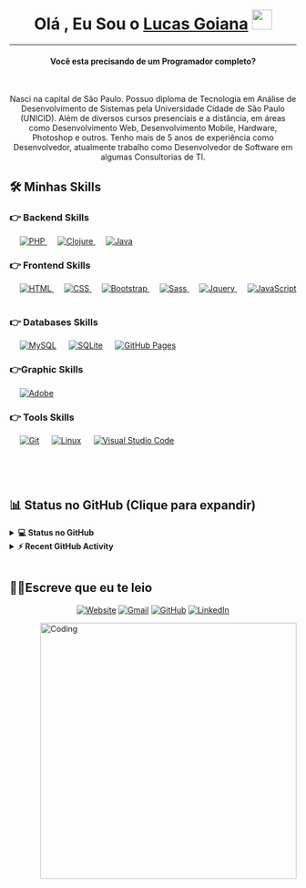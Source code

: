 <h1 align="center">Olá , Eu Sou o <a href="https://lucasgoiana.com/"> Lucas Goiana</a> <img src="https://media.giphy.com/media/hvRJCLFzcasrR4ia7z/giphy.gif" width="35"></h1>
<hr/>
<h4 align="center">Você esta precisando de um Programador completo?</h4>
<br>
<p align="center">Nasci na capital de São Paulo. Possuo diploma de Tecnologia em Análise de Desenvolvimento de Sistemas pela Universidade Cidade de São Paulo (UNICID). Além de diversos cursos presenciais e a distância, em áreas como Desenvolvimento Web, Desenvolvimento Mobile, Hardware, Photoshop e outros. Tenho mais de 5 anos de experiência como Desenvolvedor, atualmente trabalho como Desenvolvedor de Software em algumas Consultorias de TI.</p>

## 🛠️ Minhas Skills

### 👉 Backend Skills

<p align="left"> 
  &emsp; 
   <a href="https://www.php.net/">
    <img alt="PHP" src="https://img.shields.io/badge/PHP-%23777BB4.svg?logo=php&logoColor=white"/>
  </a>
  &emsp;
  <a href="https://www.w3schools.com/cpp/" target="_blank"> 
    <img alt="Clojure" src="https://img.shields.io/badge/Clojure%20-%2300599C.svg?logo=Clojure&logoColor=white">
  </a> 
   &emsp;
  <a href="https://www.java.com" target="_blank"> 
    <img alt="Java" src="https://img.shields.io/badge/Java-%23007396.svg?logo=java&logoColor=white">
  </a>

</p>

### 👉 Frontend Skills

<p align="left"> 
  &emsp; 
  <a href="https://www.w3.org/html/" target="_blank"> 
   <img alt="HTML" src="https://img.shields.io/badge/HTML5%20-%23E34F26.svg?logo=html5&logoColor=white">
  </a>   
  &emsp;
  <a href="https://www.w3schools.com/css/" target="_blank">
    <img alt="CSS" src="https://img.shields.io/badge/CSS%20-%231572B6.svg?logo=css3&logoColor=white">
  </a> 
   &emsp;
  <a href="https://getbootstrap.com" target="_blank"> 
    <img alt="Bootstrap" src="https://img.shields.io/badge/Bootstrap-%23563D7C.svg?style=flat&logo=bootstrap&logoColor=white"/>
  </a>
 &emsp;
  <a href="https://www.adobe.com/in/products/indesign.html" target="_blank"> 
    <img alt="Sass" src="https://img.shields.io/badge/Sass-FF3366?style=flat&logo=Sass&logoColor=white"/> 
  </a>
   &emsp;
 <a href="https://getbootstrap.com" target="_blank"> 
    <img alt="Jquery" src="https://img.shields.io/badge/jquery%20-%2300599C.svg?logo=Jquery&logoColor=white"/>
  </a>
&emsp;
  <a href="https://developer.mozilla.org/en-US/docs/Web/JavaScript" target="_blank"> 
     <img alt="JavaScript" src="https://img.shields.io/badge/JavaScript%20-%23F7DF1E.svg?logo=javascript&logoColor=black">
   </a> 
&emsp; 
</p>

### 👉 Databases Skills

<p align="left">
  &emsp;
    <a href="https://www.mysql.com/"><img alt="MySQL" src="https://img.shields.io/badge/MySQL-00000F?style=flat&logo=mysql&logoColor=white"></a>
  &emsp;
    <a href="https://www.sqlite.org/"><img alt="SQLite" src ="https://img.shields.io/badge/PostgreSQL-07405E?style=flat&logo=PostgreSQL&logoColor=white"/></a>
  &emsp;
    <a href="https://www.github.com"><img alt="GitHub Pages" src="https://img.shields.io/badge/MongoDb-00b56a.svg?logo=MongoDb&logoColor=white"></a>
  &emsp;
  
</p>

### 👉Graphic Skills
<p align="left">
   &emsp;
    <a href="#"><img alt="Adobe" src="https://img.shields.io/badge/Adobe%20-%23FF0000.svg?logo=adobe&logoColor=white"></a>
  
 </p>

### 👉 Tools Skills

<p>
  
  &emsp;
    <a href="#"><img alt="Git" src="https://img.shields.io/badge/Git%20-%23F05033.svg?logo=git&logoColor=white"></a>
  &emsp;
    <a href="#"><img alt="Linux" src="https://img.shields.io/badge/Linux-FCC624?style=flat&logo=linux&logoColor=black"></a>
  &emsp;
    <a href="#"><img alt="Visual Studio Code" src="https://img.shields.io/badge/Visual%20Studio%20Code-0078d7.svg?logo=visual-studio-code&logoColor=white"></a>

 &emsp; 
</p>

<br/>

## 📊 Status no GitHub (Clique para expandir)

<details> 
  <summary><b>💻 Status no GitHub</b></summary>
  <br/>
  <p align="center">
    <a href="https://github.com/LucasGoiana"><img align="center" src="https://github-readme-stats.vercel.app/api?username=LucasGoiana&show_icons=true&locale=en&theme=algolia" alt="LucasGoiana" height="192px"/></a>
	</p>
	<p  align="center">
	  <img src="https://github-readme-stats.vercel.app/api/top-langs?username=LucasGoiana&show_icons=true&locale=en&layout=compact&theme=algolia" alt="LucasGoiana" height="192px"/>
	</p>
  <br/>
  <strong>Obs.:</strong> As Linguagens mostradas acima, são apenas uma métrica de meus repositórios públicos, portanto não refletem na totalidade da minha experiência.
  </p>
</details>

<details>
  <summary><b>⚡ Recent GitHub Activity</b></summary>
  <br/>
   <a href="https://github.com/LucasGoiana"><img alt="Candida's Activity Graph" src="https://activity-graph.herokuapp.com/graph?username=LucasGoiana&custom_title=Candida%20Noronha's%20Contribution%20Graph&theme=react-dark" /></a>
  <br/>

</details>

<br/>

## 🙋‍♀️Escreve que eu te leio

<p align="center">
  <a href="https://lucasgoiana.com//"><img src="https://img.icons8.com/bubbles/50/000000/web.png" alt="Website"/></a>
	<a href="mailto:lucasgoianam@hotmail.com"><img src="https://img.icons8.com/bubbles/50/000000/gmail.png" alt="Gmail"/></a>
	<a href="https://github.com/LucasGoiana"><img src="https://img.icons8.com/bubbles/50/000000/github.png" alt="GitHub"/></a>
	<a href="https://www.linkedin.com/in/lucas-goiana-malicia-451162b4/"><img src="https://img.icons8.com/bubbles/50/000000/linkedin.png" alt="LinkedIn"/></a>

</p>

<img align="right" alt="Coding" width="450" src="https://lucasgoiana.com/wp-content/uploads/2020/07/3327590.png" data-canonical-src="https://cdn.dribbble.com/users/2646423/screenshots/5507196/computer.gif" style="max-width:100%;"/>
